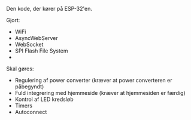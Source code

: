 Den kode, der kører på ESP-32'en.

Gjort:
  - WiFi
  - AsyncWebServer
  - WebSocket
  - SPI Flash File System
  - 

Skal gøres:
  - Regulering af power converter (kræver at power converteren er påbegyndt)
  - Fuld integrering med hjemmeside (kræver at hjemmesiden er færdig)
  - Kontrol af LED kredsløb
  - Timers
  - Autoconnect
